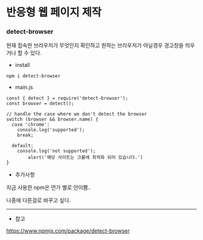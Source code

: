 # 반응형 웹 페이지 제작

### detect-browser

현재 접속한 브라우저가 무엇인지 확인하고 원하는 브라우저가 아닐경우 경고창을 띄우거나 할 수 있다.



- install

```
npm i detect-browser
```



- main.js

```
const { detect } = require('detect-browser');
const browser = detect();

// handle the case where we don't detect the browser
switch (browser && browser.name) {
  case 'chrome':
    console.log('supported');
    break;

  default:
    console.log('not supported');
		alert('해당 사이트는 크롬에 최적화 되어 있습니다.')
}
```



- 추가사항

지금 사용한 npm은 먼가 별로 안이쁨..

나중에 다른걸로 바꾸고 싶다.







----

- 참고

https://www.npmjs.com/package/detect-browser